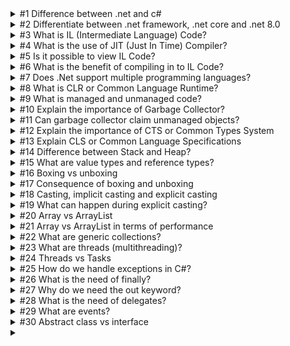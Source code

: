 <details>

<summary>#1 Difference between .net and c#</summary>

<br/>

> .Net is a framework and c# is a programming language

> C# is composed of syntaxes, grammars, semantics, etc.

> .Net is collection of libraries and it has runtime

</details>

<details>

<summary>#2 Differentiate between .net framework, .net core and .net 8.0</summary>

<br/>

> .Net framework runs only on Windows
> .Net Core is cross platform
> .Net 8.0 provides a unified experience

> Performance: .Net framework is slower compared to .Net core. One of the main reasons are the libraries that were broken down to smaller parts in .net core that allows users to only select those that are needed rather than importing a whole chunk of a library.

> CLI (Command Line Interface) Support: .Net Core supports Full CLI while .Net Framework is more IDE based which means more flexibility in .Net Core.

> Microservice support: .Net Framework No - .Net Core Yes

> Mobile Compatibility: .Net Framework No - .Net Core Xamarin

> Packaging: .Net Framework packaged as one big framework while .Net core are delivered via modules using Nuget.

</details>

<details>

<summary>
  #3 What is IL (Intermediate Language) Code?
</summary>

<br/>

> Partially compiled code that served as an intermediate language between your .net human readable code to machine language with use of JIT

</details>

<details>

<summary>
  #4 What is the use of JIT (Just In Time) Compiler?
</summary>

<br/>

> Compiles Intermediate Language and converts it to Machine Language

</details>

<details>

<summary>
  #5 Is it possible to view IL Code?
</summary>

<br/>

> Yes by using disassembler apps

</details>

<details>

<summary>
  #6 What is the benefit of compiling in to IL Code?
</summary>

<br/>

> The runtime environment and development environment can be very different so depending on the runtime environment JIT compiles the best optimized code as per that environment.

</details>

<details>

<summary>
  #7 Does .Net support multiple programming languages?
</summary>

<br/>

> Yes it supports multiple language, C#, VB, JS, TS, etc. but at the end of the day it will still be compiled into IL.

</details>

<details>

<summary>
  #8 What is CLR or Common Language Runtime?
</summary>

<br/>

> It does a lot of things but two of the most important things are to invoke JIT to compile IL code into native/machine language AND runs your application while ensuring it cleans any unused objects by using garbage collector.

</details>

<details>

<summary>
  #9 What is managed and unmanaged code?
</summary>

<br/>

> All code that runs under CLR is managed code. C or C++ code that have their own compiler and environment outside CLR are unmanaged code.

</details>

<details>

<summary>
  #10 Explain the importance of Garbage Collector?
</summary>

<br/>

> Garbage Collector is a background process which cleans unused managed resources.

</details>

<details>

<summary>
  #11 Can garbage collector claim unmanaged objects?
</summary>

<br/>

> No

</details>

<details>

<summary>
  #12 Explain the importance of CTS or Common Types System
</summary>

<br/>

> CTS ensures that data types defined in two different languages get compiled to a common data type.

</details>

<details>

<summary>
  #13 Explain CLS or Common Language Specifications
</summary>

<br/>

> CLS is a specification or set of rules or guidelines. When any .Net programming language adheres to these set of rules it can be consumed by any language following .Net Specifications.

</details>

<details>

<summary>
  #14 Difference between Stack and Heap?
</summary>

<br/>

> Stack memory is used for static memory allocations such as local variables within functions. Heap memory is used for dynamic memory allocation, suitable for objects or data whose size might change at runtime or whose lifetime exceeds the scope of a single function call.

</details>

<details>

<summary>
  #15 What are value types and reference types?
</summary>

<br/>

> Value types contain actual data while reference types contain pointers that point to the actual data.
> Value types are stored in stack while reference types are stored in heap.

</details>

<details>

<summary>
  #16 Boxing vs unboxing
</summary>

<br/>

> When value type is moved to a reference type it's called boxing.

</details>

<details>

<summary>
  #17 Consequence of boxing and unboxing
</summary>

<br/>

> Performance

</details>

<details>

<summary>
  #18 Casting, implicit casting and explicit casting
</summary>

<br/>

> Casting is a mechanism where we convert one type of data to other type.
> Implicit casting is when you move from lower to higher data type
> Explicit casting is when you move from higher to lower data type

</details>

<details>

<summary>
  #19 What can happen during explicit casting?
</summary>

<br/>

> Data loss

</details>

<details>

<summary>
  #20 Array vs ArrayList
</summary>

<br/>

> Arrays are strongly typed and has fixed length. ArrayList is flexible in terms of length and is not strongly typed.

</details>

<details>

<summary>
  #21 Array vs ArrayList in terms of performance
</summary>

<br/>

> In terms of performance, array is better than ArrayList because of the boxing and unboxing happening.

</details>

</details>

<details>

<summary>
  #22 What are generic collections?
</summary>

<br/>

> Compared to array and arraylist, generic collections are strongly typed and flexible in terms of length. Performance is better than arraylist.

</details>

</details>

<details>

<summary>
  #23 What are threads (multithreading)?
</summary>

<br/>

> If you want to run code in parallel then we use threads.

</details>

</details>

<details>

<summary>
  #24 Threads vs Tasks
</summary>

<br/>

> Tasks or TPL is more of an abstraction of the threads library. Tasks properly utilizes the machines processors and has more capabilities like pooling, parallel processing and more.

</details>

</details>

<details>

<summary>
  #25 How do we handle exceptions in C#?
</summary>

<br/>

> By using the try catch block

</details>

</details>

<details>

<summary>
  #26 What is the need of finally?
</summary>

<br/>

> The finally block will always fire at the end whether or not we receive any exceptions or not.

</details>

</details>

<details>

<summary>
  #27 Why do we need the out keyword?
</summary>

<br/>

> If you want to return multiple outputs from a function you will use out keyword.

</details>

</details>

<details>

<summary>
  #28 What is the need of delegates?
</summary>

<br/>

> Delegate is a pointer to a function and very useful as callbacks to communicate between threads.

</details>

</details>

<details>

<summary>
  #29 What are events?
</summary>

<br/>

> Events are encapsulation over delegates.

</details>

</details>

<details>

<summary>
  #30 Abstract class vs interface
</summary>

<br/>

> Abstract class is a half defined parent class while interface is a contract. Abstract class is inherited while interface is implemented.

</details>

</details>

<details>

<summary>
  
</summary>

<br/>

> 

</details>
